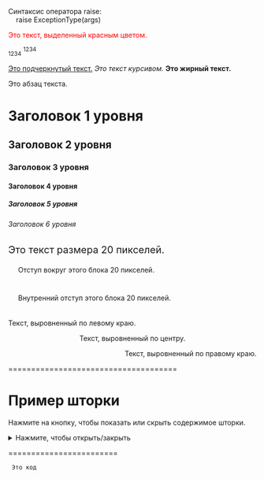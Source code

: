 Синтаксис оператора raise:<br>
&nbsp;&nbsp;&nbsp;&nbsp;raise ExceptionType(args)

<span style="color: red;">Это текст, выделенный красным цветом.</span>

<sub>1234</sub>
<sup>1234</sup>

<u>Это подчеркнутый текст.</u>
<i>Это текст курсивом.</i>
<b>Это жирный текст.</b>
<p>Это абзац текста.</p>

<h1>Заголовок 1 уровня</h1>
<h2>Заголовок 2 уровня</h2>
<h3>Заголовок 3 уровня</h3>
<h4>Заголовок 4 уровня</h4>
<h5>Заголовок 5 уровня</h5>
<h6>Заголовок 6 уровня</h6>

<span style="font-size: 20px;">Это текст размера 20 пикселей.</span>

<div style="margin: 20px;">Отступ вокруг этого блока 20 пикселей.</div>
<div style="padding: 20px;">Внутренний отступ этого блока 20 пикселей.</div>

<p style="text-align: left;">Текст, выровненный по левому краю.</p>
<p style="text-align: center;">Текст, выровненный по центру.</p>
<p style="text-align: right;">Текст, выровненный по правому краю.</p>

=====================================

# Пример шторки

Нажмите на кнопку, чтобы показать или скрыть содержимое шторки.

<details>
  <summary>Нажмите, чтобы открыть/закрыть</summary>
  
  Это содержимое шторки.
</details>

========================

<code> Это код </code>









